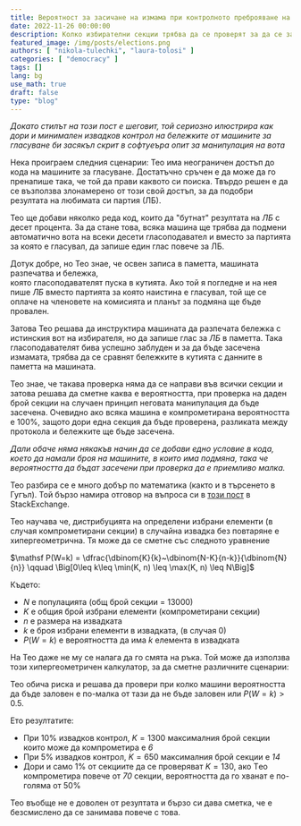 ```yaml
---
title: Вероятност за засичане на измама при контролното преброяване на машинния вот 
date: 2022-11-26 00:00:00
description: Колко избирателни секции трябва да се проверят за да се засече скрита в кода на машините манипулация на вота?     
featured_image: /img/posts/elections.png
authors: [ "nikola-tulechki", "laura-tolosi" ]
categories: [ "democracy" ]
tags: []
lang: bg
use_math: true
draft: false
type: "blog"
---
```


*Докато стилът на този пост е шеговит, той сериозно илюстрира как дори и минимален извадков контрол на бележките от 
машините за гласуване би засякъл скрит в софтуеъра опит за манипулация на вота*

Нека проиграем следния сценарии: 
Тео има неограничен достъп до кода на машините за гласуване.
Достатъчно сръчен е да може да го пренапише така, че той да прави каквото си поиска.
Твърдо решен е да се възползва злонамерено от този свой достъп,
за да подобри резултата на любимата си партия (ЛБ).

Тео ще добави няколко реда код, които да "бутнат" резултата на *ЛБ* с десет процента. 
За да стане това, всяка машина ще трябва да подмени автоматично вота на всеки десети гласоподавател
и вместо за партията за която е гласувал, да запише един глас повече за ЛБ. 

Дотук добре, но Тео знае, че  освен записа в паметта, машината разпечатва и бележка,  
която гласоподавателят пуска в кутията. 
Ако той я погледне и на нея пише *ЛБ* вместо партията за която наистина е гласувал, 
той ще се оплаче на членовете на комисията и планът за подмяна ще бъде провален.

Затова Тео решава да инструктира машината да разпечата бележка с истинския вот на избирателя, но да запише глас за *ЛБ* в паметта. 
Така гласоподавателят бива успешно заблуден и 
за да бъде засечена измамата, трябва да се сравнят бележките в кутията с данните в паметта на машината.

Тео знае, че такава проверка няма да се направи във всички секции и затова решава да сметне каква е вероятността,
при проверка на даден брой секции на случаен принцип неговата манипулация да бъде засечена. 
Очевидно ако всяка машина е компрометирана вероятността е 100%,
защото дори една секция да бъде проверена, 
разликата между протокола и бележките ще бъде засечена.

*Дали обаче няма някакъв начин да се добави едно условие в кода,
което да намали броя на машините, в които има подмяна, така че вероятността да бъдат засечени при проверка да е приемливо малка.* 

Тео разбира се е много добър по математика (както и в търсенето в Гугъл). Той бързо намира отговор на въпроса си в 
[този пост](https://math.stackexchange.com/questions/1680387/at-least-k-successes-in-n-tries-without-replacement) в StackExchange.

Тео научава че, дистрибуцията на определени избрани елементи (в случая компрометирани секции) в случайна извадка без повтаряне е хипергеометрична. 
Тя може да се сметне със следното уравнение

$\mathsf P(W=k) = \dfrac{\dbinom{K}{k}~\dbinom{N-K}{n-k}}{\dbinom{N}{n}} \qquad \Big[0\leq k\leq \min(K, n) \leq \max(K, n) \leq N\Big]$


Където:

* $N$ e популацията (общ брой секции = 13000) 
* $K$ е общия брой избрани елементи (компрометирани секции)
* $n$ e размера на извадката
* $k$ e броя избрани елементи в извадката, (в случая 0)     
* $P(W=k)$ е вероятността да има $k$ елемента в извадката

На Тео даже не му се налага да го смята на ръка. 
Той може да използва този хипергеометричен калкулатор, 
за да сметне различните сценарии:

<script type="text/javascript" id="WolframAlphaScriptab7e3f4ceba7f23947ef49a3bbf93b56" src="//www.wolframalpha.com/widget/widget.jsp?id=ab7e3f4ceba7f23947ef49a3bbf93b56"></script>

Тео обича риска и решава да провери при колко машини вероятността да бъде заловен е по-малка от тази да не бъде заловен 
или $P(W=k)>0.5$. 

Ето резултатите:

* При 10% извадков контрол, $K=1300$ максималния брой секции които може да компрометира е *6*
* При 5% извадков контрол, $K=650$ максималния брой секции е *14*
* Дори и само 1% от секциите да се проверяват $K=130$, ако Tео компрометира повече от *70* секции, вероятността да го хванат е по-голяма от 50%  

Тео въобще не е доволен от резултата и бързо си дава сметка, че е безсмислено да се занимава повече с това.
